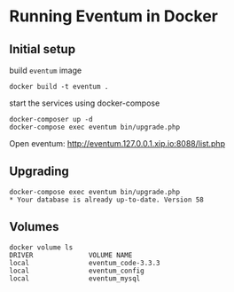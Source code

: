 # Running Eventum in Docker

## Initial setup

build `eventum` image
```
docker build -t eventum .
```

start the services using docker-compose

```
docker-composer up -d
docker-compose exec eventum bin/upgrade.php
```

Open eventum: http://eventum.127.0.0.1.xip.io:8088/list.php


## Upgrading

```
docker-compose exec eventum bin/upgrade.php
* Your database is already up-to-date. Version 58
```

## Volumes

```
docker volume ls
DRIVER              VOLUME NAME
local               eventum_code-3.3.3
local               eventum_config
local               eventum_mysql
```
